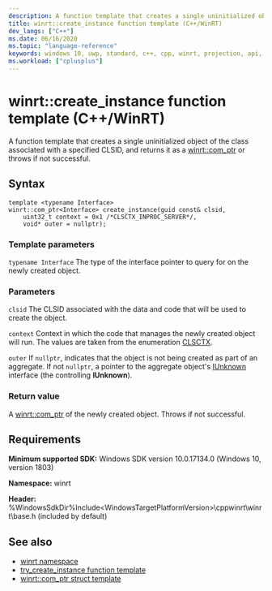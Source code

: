 ```yaml
---
description: A function template that creates a single uninitialized object of the class associated with a specified CLSID, and returns it as a [winrt::com_ptr](./com-ptr.md) or throws if not successful.
title: winrt::create_instance function template (C++/WinRT)
dev_langs: ["C++"]
ms.date: 06/16/2020
ms.topic: "language-reference"
keywords: windows 10, uwp, standard, c++, cpp, winrt, projection, api, reference, create_instance, cocreateinstance
ms.workload: ["cplusplus"]
---
```


# winrt::create_instance function template (C++/WinRT)

A function template that creates a single uninitialized object of the class associated with a specified CLSID, and returns it as a [winrt::com_ptr](./com-ptr.md) or throws if not successful.

## Syntax

```cppwinrt
template <typename Interface>
winrt::com_ptr<Interface> create_instance(guid const& clsid,
    uint32_t context = 0x1 /*CLSCTX_INPROC_SERVER*/,
    void* outer = nullptr);
```

### Template parameters

`typename Interface`
The type of the interface pointer to query for on the newly created object.

### Parameters

`clsid`
The CLSID associated with the data and code that will be used to create the object.

`context`
Context in which the code that manages the newly created object will run. The values are taken from the enumeration [CLSCTX](/windows/win32/api/wtypesbase/ne-wtypesbase-clsctx).

`outer`
If `nullptr`, indicates that the object is not being created as part of an aggregate. If not `nullptr`, a pointer to the aggregate object's [IUnknown](/windows/win32/api/unknwn/nn-unknwn-iunknown) interface (the controlling **IUnknown**).

### Return value

A [winrt::com_ptr](./com-ptr.md) of the newly created object. Throws if not successful.

## Requirements

**Minimum supported SDK:** Windows SDK version 10.0.17134.0 (Windows 10, version 1803)

**Namespace:** winrt

**Header:** %WindowsSdkDir%Include\<WindowsTargetPlatformVersion>\cppwinrt\winrt\base.h (included by default)

## See also 

* [winrt namespace](./winrt.md)
* [try_create_instance function template](./try-create-instance.md)
* [winrt::com_ptr struct template](./com-ptr.md)
